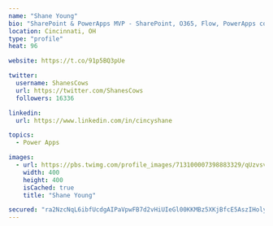 ```yaml
---
name: "Shane Young"
bio: "SharePoint & PowerApps MVP - SharePoint, O365, Flow, PowerApps consulting? @PowerApps911 | Pure Snark? You found it."
location: Cincinnati, OH
type: "profile"
heat: 96

website: https://t.co/91p5BQ3pUe

twitter:
  username: ShanesCows
  url: https://twitter.com/ShanesCows
  followers: 16336

linkedin:
  url: https://www.linkedin.com/in/cincyshane

topics:
  - Power Apps

images:
  - url: https://pbs.twimg.com/profile_images/713100007398883329/qUzvsvQ3_400x400.jpg
    width: 400
    height: 400
    isCached: true
    title: "Shane Young"

secured: "ra2NzcNqL6ibfUcdgAIPaVpwFB7d2vHiUIeGl00KKMBz5XKjBfcE5AszIHolyADAKk3kHpxJuOZEbxEvFlTw7OZelKx8xVEkGyZmhyeR04D6HpMBf6gZ4rxN5PtOjtEbHl+UHGyIOWoqPXiaQYonZTN8lJ8L5Wjm8jUadyf8gBj1CByIBXEyXEioCNb4Neb8xcxqcptf5rm/gSYmmiIDTWN4yQKXdChDXrCmUXjxO2LUS1JJ+A+n/B0aopa1myJoS7reK+h2V8hVLUfGQo71l0sLlnJ8K9Zx65kHQaufkFiJJBeKULX7K0RhcCazpUcVcxjMZzSE5hvmYoJHZSRO1E8wNHxGkb+Nu0fxp6tI0WvZfGshqzdVbYLuycOUIuJ4XVJ65jpQ7yzmIqGelR09m8+Ujmmm4oE8rz0KTKbG58c=;ghBcYrw+S4pDp5tjIANPYA=="
---
```


